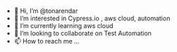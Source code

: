 - 👋 Hi, I’m @tonarendar
- 👀 I’m interested in Cypress.io , aws cloud, automation
- 🌱 I’m currently learning aws cloud
- 💞️ I’m looking to collaborate on Test Automation
- 📫 How to reach me ...

<!---
tonarendar/tonarendar is a ✨ special ✨ repository because its `README.md` (this file) appears on your GitHub profile.
You can click the Preview link to take a look at your changes.
--->
